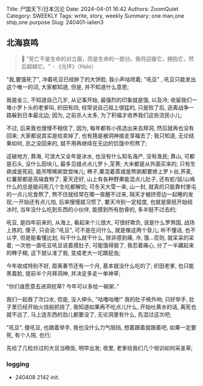 Title: 尸国天下/日本沉沦
Date: 2024-04-01 16:42
Authors: ZoomQuiet
Category: SWEEKLY
Tags: write, story, weekly
Summary: one man,one ship,one purpose
Slug: 240401-ialien3

## 北海哀鸣
> 🌈 "死亡不是生命的对立面，而是生命的一部分。我将迎接它，拥抱它，然后超越它。" - 《光环》（Halo）



"我,要饿死了", 冲着吼豆已经肿了的大饼脸, 我小声咕哝着;
"吼豆" , 吼豆只能发出这个唯一的词, 大家都知道, 但是, 并不知道什么意思;

我是金三, 不知道自己几岁, 从记事开始, 最强烈的印象就是饿, 以及冷;
收留我们一堆小罗卜头的老爹叫, 织田有四, 经常说自己祖上很猛的, 只是败了后, 逃离战争一路躲到日本最北边; 因为, 之前杀人太多, 为了积福才收养我们这些流民小儿;

不过, 后来我也慢慢不相信了, 因为, 每年都有小孩选出来去拜洞, 然后就再也没有回来;
大家都说其实是给卖掉了, 也有猜是被洞神接走享福去了; 我只知道, 无论结果如何, 总之没回来的, 就不用再继续在无边的饥饿中煎熬了;

这破地方, 靠海, 可浪大又全年是冰水, 也没有什么知名海产, 没有渔民; 靠山, 可都是石头, 没什么田块儿, 最多见缝点点儿罗卜,芜菁; 大米都是从外面买来的, 只有生病或是死前, 能吊嚓稀粥尝尝味儿; 稗子,粟混着蒸或是熬粥都要掺上罗卜丝,荞麦,红薯那都是高端食物了; 夏天还好, 山上有各种野果能混点儿肚子, 还有蛇/鼠/山鳮什么的总是能闷死几个生吃都解饥; 可冬天大雪一来, 山一封, 就真的只能靠村里屯的一点儿吃食熬了, 熬不住就经常在哪一夜醒不过来, 隔天才被挤旁边一起睡的发现;一开始还有点儿怕, 后来慢慢就习惯了, 嘦天冷到一定程度, 也就是窗纸开始结冰时, 当年没什么吃到东西的小伙伴, 能摸到所有肋骨的, 多半挺不过去的;

吼豆, 是四年前来的, 从海上, 看起来个儿很大, 可很好欺负, 说是什么罗煞国, 战场上拣的, 傻子, 只会说:"吼豆", 可不是在问什么, 就是像这两个音儿;
听不懂话, 也不认字, 但是能看懂比划, 叫干什么就干什么, 除非感到痛, 冷, 饿...否则, 就呆呆的呆着;
一次他一直吼豆吼豆说着摸肚子, 可能饿得狠了, 我忍着痛心, 分了一半藏起来的稗子糊, 这下就认准了我, 变成老大一坨跟屁虫;

今年收成特别不好, 距离春节还有一个月, 基本就没什么吃的了;
织田老爹, 也只能黑着脸, 提前半个月拜洞神, 并决定多走一单神草;

"你们谁愿意去进洞挖草? 今年可以多给一碗粥.."

我们一起吞了次口水, 但是, 没人伸头, "咕噜咕噜!" 我的肚子格外响;
只好举手, 肚子里已经开始火烧般抓挠了, 我知道如果再不吃点儿什么, 开始吐黄水的话, 离死也就不远了, 马上连东西的劲儿都要没了, 无论洞里有什么, 先混过这次吧;

"吼豆", 傻吼豆, 也跟着举手, 我也没什么力气阻挡, 想着跟着就跟着吧, 如果一定要死, 有个人陪, 也行;

先给了几粒炒过的大豆当晩饭, 明早出发;
夜里, 老爹给我们几个培训如何采圣草;

### logging


- 240408 2142 init.

